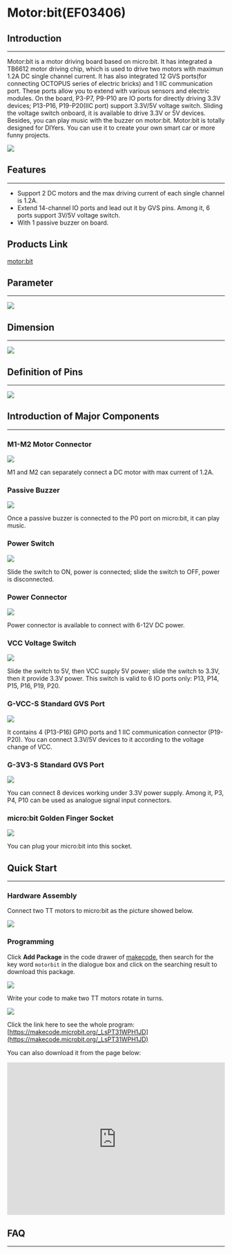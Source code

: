 # Motor:bit(EF03406)

## Introduction
---

Motor:bit is a motor driving board based on micro:bit. It has integrated a TB6612 motor driving chip, which is used to drive two motors with maximun 1.2A DC single channel current. It has also integrated 12 GVS ports(for connecting OCTOPUS series of electric bricks) and 1 IIC communication port. These ports allow you to extend with various sensors and electric modules. On the board, P3-P7, P9-P10 are IO ports for directly driving 3.3V devices; P13-P16, P19-P20(IIC port) support 3.3V/5V voltage switch. Sliding the voltage switch onboard, it is available to drive 3.3V or 5V devices. Besides, you can play music with the buzzer on motor:bit. Motor:bit is totally designed for DIYers. You can use it to create your own smart car or more funny projects.

![](./images/6zRKrvw.jpg)


## Features
---
- Support 2 DC motors and the max driving current of each single channel is 1.2A.
- Extend 14-channel IO ports and lead out it by GVS pins. Among it, 6 ports support 3V/5V voltage switch. 
- With 1 passive buzzer on board. 

## Products Link

[motor:bit](https://shop.elecfreaks.com/products/elecfreaks-micro-bit-motor-bit?_pos=2&_psq=Motor%3Abit&_ss=e&_v=1.0)

## Parameter
---

![](./images/CbRqh12.png)


## Dimension  
---
![](./images/zXGYS2h.jpg)


## Definition of Pins
---
![](./images/yiJJzHK.jpg)


## Introduction of Major Components
---

### M1-M2 Motor Connector

![](./images/29nn8kR.jpg)

M1 and M2 can separately connect a DC motor with max current of 1.2A. 

### Passive Buzzer 

![](./images/eFXaJlg.jpg)

Once a passive buzzer is connected to the P0 port on micro:bit, it can play music. 

### Power Switch 

![](./images/mq8NFg4.jpg)

Slide the switch to ON, power is connected; slide the switch to OFF, power is disconnected. 

### Power Connector 

![](./images/NDzflbB.jpg)

Power connector is available to connect with 6-12V DC power. 

### VCC Voltage Switch 

![](./images/vpxh1nD.jpg)

Slide the switch to 5V, then VCC supply 5V power; slide the switch to 3.3V, then it provide 3.3V power. This switch is valid to 6 IO ports only: P13, P14, P15, P16, P19, P20. 

### G-VCC-S Standard GVS Port

![](./images/4cqVab2.jpg)

It contains 4 (P13-P16) GPIO ports and 1 IIC communication connector (P19-P20). You can connect 3.3V/5V devices to it according to the voltage change of VCC.

### G-3V3-S Standard GVS Port

![](./images/xjDkR8E.jpg)

You can connect 8 devices working under 3.3V power supply. Among it, P3, P4, P10 can be used as analogue signal input connectors. 

### micro:bit Golden Finger Socket

![](./images/CemM8y5.jpg)

You can plug your micro:bit into this socket.


## Quick Start
---

### Hardware Assembly
  
Connect two TT motors to micro:bit as the picture showed below. 

![](./images/5ayGCgd.png)

### Programming  
   
Click **Add Package** in the code drawer of [makecode](https://makecode.microbit.org/), then search for the key word `motorbit` in the dialogue box and click on the searching result to download this package. 

![](./images/CDV9ODY.png)

Write your code to make two TT motors rotate in turns. 

![](./images/2klOChu.png)

Click the link here to see the whole program: [https://makecode.microbit.org/_LsPT31WPH1JD](https://makecode.microbit.org/_LsPT31WPH1JD)

You can also download it from the page below:
<div style="position:relative;height:0;padding-bottom:70%;overflow:hidden;"><iframe style="position:absolute;top:0;left:0;width:100%;height:100%;" src="https://makecode.microbit.org/#pub:_LsPT31WPH1JD" frameborder="0" sandbox="allow-popups allow-forms allow-scripts allow-same-origin"></iframe></div>


## FAQ  
---  

